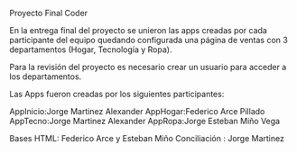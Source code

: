 Proyecto Final Coder 

En la entrega final del proyecto se unieron las apps creadas por cada participante del equipo quedando configurada una página de ventas con 3 departamentos (Hogar, Tecnología y Ropa).

Para la revisión del proyecto es necesario crear un usuario para acceder a los departamentos.

Las Apps fueron creadas por los siguientes participantes:

AppInicio:Jorge Martinez Alexander
AppHogar:Federico Arce Pillado
AppTecno:Jorge Martinez Alexander
AppRopa:Jorge Esteban Miño Vega

Bases HTML: Federico Arce y Esteban Miño
Conciliación : Jorge Martinez
